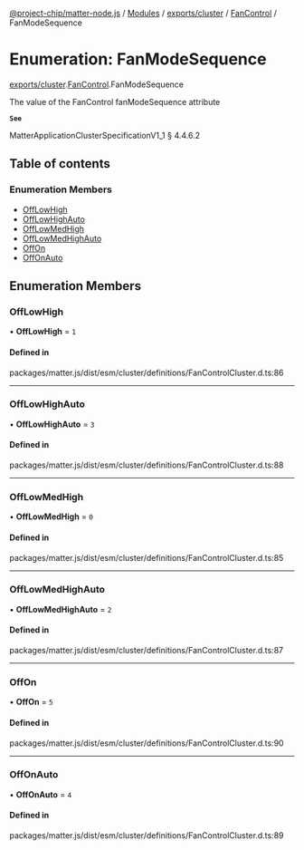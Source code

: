 [@project-chip/matter-node.js](../README.md) / [Modules](../modules.md) / [exports/cluster](../modules/exports_cluster.md) / [FanControl](../modules/exports_cluster.FanControl.md) / FanModeSequence

# Enumeration: FanModeSequence

[exports/cluster](../modules/exports_cluster.md).[FanControl](../modules/exports_cluster.FanControl.md).FanModeSequence

The value of the FanControl fanModeSequence attribute

**`See`**

MatterApplicationClusterSpecificationV1_1 § 4.4.6.2

## Table of contents

### Enumeration Members

- [OffLowHigh](exports_cluster.FanControl.FanModeSequence.md#offlowhigh)
- [OffLowHighAuto](exports_cluster.FanControl.FanModeSequence.md#offlowhighauto)
- [OffLowMedHigh](exports_cluster.FanControl.FanModeSequence.md#offlowmedhigh)
- [OffLowMedHighAuto](exports_cluster.FanControl.FanModeSequence.md#offlowmedhighauto)
- [OffOn](exports_cluster.FanControl.FanModeSequence.md#offon)
- [OffOnAuto](exports_cluster.FanControl.FanModeSequence.md#offonauto)

## Enumeration Members

### OffLowHigh

• **OffLowHigh** = ``1``

#### Defined in

packages/matter.js/dist/esm/cluster/definitions/FanControlCluster.d.ts:86

___

### OffLowHighAuto

• **OffLowHighAuto** = ``3``

#### Defined in

packages/matter.js/dist/esm/cluster/definitions/FanControlCluster.d.ts:88

___

### OffLowMedHigh

• **OffLowMedHigh** = ``0``

#### Defined in

packages/matter.js/dist/esm/cluster/definitions/FanControlCluster.d.ts:85

___

### OffLowMedHighAuto

• **OffLowMedHighAuto** = ``2``

#### Defined in

packages/matter.js/dist/esm/cluster/definitions/FanControlCluster.d.ts:87

___

### OffOn

• **OffOn** = ``5``

#### Defined in

packages/matter.js/dist/esm/cluster/definitions/FanControlCluster.d.ts:90

___

### OffOnAuto

• **OffOnAuto** = ``4``

#### Defined in

packages/matter.js/dist/esm/cluster/definitions/FanControlCluster.d.ts:89
